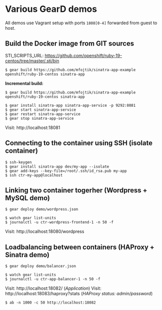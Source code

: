 # Various GearD demos

All demos use Vagrant setup with ports `1808[0-4]` forwarded from guest to host.

## Build the Docker image from GIT sources

STI_SCRIPTS_URL: https://github.com/openshift/ruby-19-centos/tree/master/.sti/bin
```
$ gear build https://github.com/mfojtik/sinatra-app-example openshift/ruby-19-centos sinatra-app
```

**Incremental build:**

```
$ gear build https://github.com/mfojtik/sinatra-app-example openshift/ruby-19-centos sinatra-app
```
```
$ gear install sinatra-app sinatra-app-service -p 9292:8081
$ gear start sinatra-app-service 
$ gear restart sinatra-app-service 
$ gear stop sinatra-app-service
```

Visit: http://localhost:18081

## Connecting to the container using SSH (isolate container)

```
$ ssh-keygen
$ gear install sinatra-app dev/my-app --isolate
$ gear add-keys --key-file=/root/.ssh/id_rsa.pub my-app
$ ssh ctr-my-app@localhost
```

## Linking two container togerher (Wordpress + MySQL demo)

```
$ gear deploy demo/wordpress.json
```
```
$ watch gear list-units
$ journalctl -u ctr-wordpress-frontend-1 -n 50 -f
```

Visit: http://localhost:18080/wordpress

## Loadbalancing between containers (HAProxy + Sinatra demo)

```
$ gear deploy demo/balancer.json
```
```
$ watch gear list-units
$ journalctl -u ctr-app-balancer-1 -n 50 -f
```

Visit: http://localhost:18082/ (*Application*)
Visit: http://localhost:18083/haproxy?stats (*HAProxy status: admin/password*)

```
$ ab -n 1000 -c 50 http://localhost:18082
```
